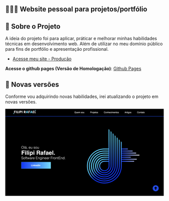 
## 👨🏼‍💻 Website pessoal para projetos/portfólio

## 🚀 Sobre o Projeto
A ideia do projeto foi para aplicar, práticar e melhorar minhas habilidades técnicas em desenvolvimento web. Além de utilizar no meu domínio público para fins de portfólio e apresentação profissional.

- [Acesse meu site - Produção](https://filipirafael.com)

**Acesse o github pages (Versão de Homologação)**: [Github Pages](https://filipirafael.github.io/website-portfolio-2022/)

## 🚀 Novas versões
Conforme vou adquirindo novas habilidades, irei atualizando o projeto em novas versões. 

<div style="display: inline-block">
    <img src="./assets/images/screenshot.png" alt="Aplicação">
</div>
